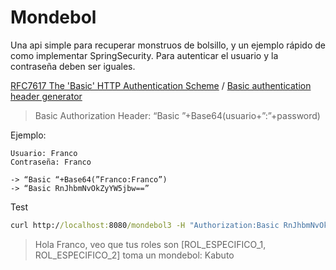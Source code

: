 # Mondebol
Una api simple para recuperar monstruos de bolsillo, y un ejemplo rápido de como implementar SpringSecurity.
Para autenticar el usuario y la contraseña deben ser iguales.

[RFC7617   The 'Basic' HTTP Authentication Scheme](https://tools.ietf.org/html/rfc7617) / [Basic authentication header generator](https://www.blitter.se/utils/basic-authentication-header-generator/ 
)
> Basic Authorization Header: “Basic ”+Base64(usuario+”:”+password)

Ejemplo:
```
Usuario: Franco
Contraseña: Franco

-> “Basic “+Base64(”Franco:Franco”)
-> “Basic RnJhbmNvOkZyYW5jbw==”
```

Test
```bat
curl http://localhost:8080/mondebol3 -H "Authorization:Basic RnJhbmNvOkZyYW5jbw=="
```
> Hola Franco, veo que tus roles son [ROL_ESPECIFICO_1, ROL_ESPECIFICO_2] toma un mondebol: Kabuto
